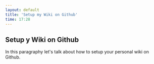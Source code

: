 ```yaml
---
layout: default
title: 'Setup my Wiki on Github'
time: 17:28
---
```


Setup y Wiki on Github
----------------------
In this paragraphy let's talk about how to setup your personal wiki
on Github.
